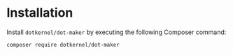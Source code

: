 # Installation

Install `dotkernel/dot-maker` by executing the following Composer command:

```shell
composer require dotkernel/dot-maker
```
